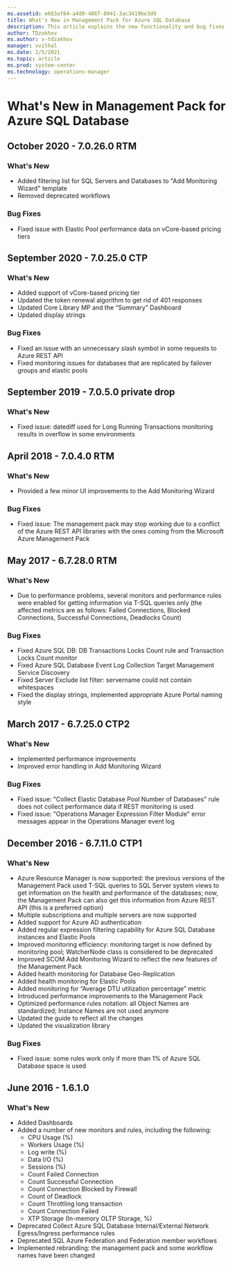 ```yaml
---
ms.assetid: e683af64-a4d0-4867-8941-3ac3419be3d9
title: What's New in Management Pack for Azure SQL Database
description: This article explains the new functionality and bug fixes implemented in Management Pack for Azure SQL Database
author: TDzakhov
ms.author: v-tdzakhov
manager: vvithal
ms.date: 2/5/2021
ms.topic: article
ms.prod: system-center
ms.technology: operations-manager
---
```


# What's New in Management Pack for Azure SQL Database

## October 2020 - 7.0.26.0 RTM

### What's New

  - Added filtering list for SQL Servers and Databases to "Add Monitoring Wizard" template
  - Removed deprecated workflows

### Bug Fixes

  - Fixed issue with Elastic Pool performance data on vCore-based pricing tiers

## September 2020 - 7.0.25.0 CTP

### What's New

  - Added support of vCore-based pricing tier
  - Updated the token renewal algorithm to get rid of 401 responses
  - Updated Core Library MP and the “Summary” Dashboard
  - Updated display strings
  
### Bug Fixes

  - Fixed an issue with an unnecessary slash symbol in some requests to Azure REST API
  - Fixed monitoring issues for databases that are replicated by failover groups and elastic pools

## September 2019 - 7.0.5.0 private drop 

### What's New

  - Fixed issue: datediff used for Long Running Transactions monitoring results in overflow in some environments

## April 2018 - 7.0.4.0 RTM 

### What's New

  - Provided a few minor UI improvements to the Add Monitoring Wizard

### Bug Fixes

  - Fixed issue: The management pack may stop working due to a conflict of the Azure REST API libraries with the ones coming from the Microsoft Azure Management Pack
  
## May 2017 - 6.7.28.0 RTM 

### What's New

  - Due to performance problems, several monitors and performance rules were enabled for getting information via T-SQL queries only (the affected metrics are as follows: Failed Connections, Blocked Connections, Successful Connections, Deadlocks Count)

### Bug Fixes

  - Fixed Azure SQL DB: DB Transactions Locks Count rule and Transaction Locks Count monitor
  - Fixed Azure SQL Database Event Log Collection Target Management Service Discovery
  - Fixed Server Exclude list filter: servername could not contain whitespaces
  - Fixed the display strings, implemented appropriate Azure Portal naming style

## March 2017 - 6.7.25.0 CTP2 

### What's New

  - Implemented performance improvements
  - Improved error handling in Add Monitoring Wizard

### Bug Fixes

  - Fixed issue: "Collect Elastic Database Pool Number of Databases" rule does not collect performance data if REST monitoring is used
  - Fixed issue: "Operations Manager Expression Filter Module" error messages appear in the Operations Manager event log

## December 2016 - 6.7.11.0 CTP1

### What's New

  - Azure Resource Manager is now supported: the previous versions of the Management Pack used T-SQL queries to SQL Server system views to get information on the health and performance of the databases; now, the Management Pack can also get this information from Azure REST API (this is a preferred option)
  - Multiple subscriptions and multiple servers are now supported
  - Added support for Azure AD authentication
  - Added regular expression filtering capability for Azure SQL Database instances and Elastic Pools
  - Improved monitoring efficiency: monitoring target is now defined by monitoring pool; WatcherNode class is considered to be deprecated
  - Improved SCOM Add Monitoring Wizard to reflect the new features of the Management Pack
  - Added health monitoring for Database Geo-Replication
  - Added health monitoring for Elastic Pools
  - Added monitoring for “Average DTU utilization percentage” metric
  - Introduced performance improvements to the Management Pack
  - Optimized performance rules notation: all Object Names are standardized; Instance Names are not used anymore
  - Updated the guide to reflect all the changes
  - Updated the visualization library

### Bug Fixes

  - Fixed issue: some rules work only if more than 1% of Azure SQL Database space is used  

## June 2016 - 1.6.1.0 

### What's New

  - Added Dashboards
  - Added a number of new monitors and rules, including the following:
    - CPU Usage (%)
    - Workers Usage (%)
    - Log write (%)
    - Data I/O (%)
    - Sessions (%)
    - Count Failed Connection  
    - Count Successful Connection
    - Count Connection Blocked by Firewall
    - Count of Deadlock
    - Count Throttling long transaction
    - Count Connection Failed
    - XTP Storage (In-memory OLTP Storage, %)  
  - Deprecated Collect Azure SQL Database Internal/External Network Egress/Ingress performance rules
  - Deprecated SQL Azure Federation and Federation member workflows
  - Implemented rebranding: the management pack and some workflow names have been changed